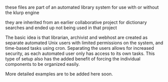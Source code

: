 these files are part of an automated library system for use with or without the klurp engine

they are inherited from an earlier collaborative project for dictionary searches and ended up not being used in that project

The basic idea is that librarian, archivist and webhost are created as separate automated Unix users with limited permissions on
the system, and time-based tasks using cron. Separating the users allows for increased security, as each automated user only
has access to its own tasks. This type of setup also has the added benefit of forcing the individual components to be organized
easily.

More detailed examples are to be added here soon.
